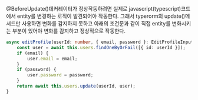 @BeforeUpdate()데커레이터가 정상작동하려면 실제로 javascript(typescript)코드에서 entity를 변경하는 로직이 발견되어야 작동한다. 그래서 typerorm의 update()메서드만 사용하면 변화를 감지하지 못하고 아래의 조건문과 같이 직접 entity를 변화시키는 부분이 있어야 변화를 감지하고 정상적으로 작동한다.
```ts
async editProfile(userId: number, { email, password }: EditProfileInput) {
	const user = await this.users.findOneByOrFail([{ id: userId }]);
	if (email) {
		user.email = email;
	}
	if (password) {
		user.password = password;
	}
	return await this.users.update(userId, user);
}
```